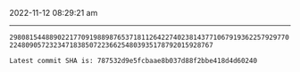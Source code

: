 2022-11-12 08:29:21 am

---

`2980815448890221770919889876537181126422740238143771067919362257929770224809057232347183850722366254803935178792015928767`

`Latest commit SHA is: 787532d9e5fcbaae8b037d88f2bbe418d4d60240 `
